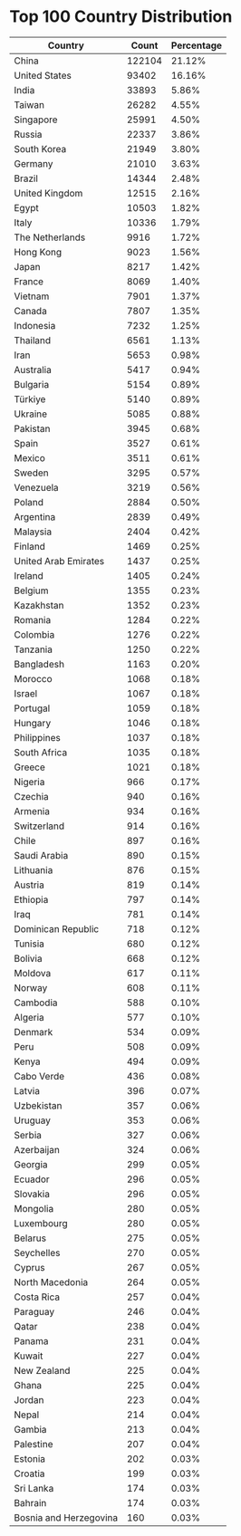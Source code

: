 # Top 100 Country Distribution
| Country | Count | Percentage |
|----|----|----|
| China | 122104 | 21.12% |
| United States | 93402 | 16.16% |
| India | 33893 | 5.86% |
| Taiwan | 26282 | 4.55% |
| Singapore | 25991 | 4.50% |
| Russia | 22337 | 3.86% |
| South Korea | 21949 | 3.80% |
| Germany | 21010 | 3.63% |
| Brazil | 14344 | 2.48% |
| United Kingdom | 12515 | 2.16% |
| Egypt | 10503 | 1.82% |
| Italy | 10336 | 1.79% |
| The Netherlands | 9916 | 1.72% |
| Hong Kong | 9023 | 1.56% |
| Japan | 8217 | 1.42% |
| France | 8069 | 1.40% |
| Vietnam | 7901 | 1.37% |
| Canada | 7807 | 1.35% |
| Indonesia | 7232 | 1.25% |
| Thailand | 6561 | 1.13% |
| Iran | 5653 | 0.98% |
| Australia | 5417 | 0.94% |
| Bulgaria | 5154 | 0.89% |
| Türkiye | 5140 | 0.89% |
| Ukraine | 5085 | 0.88% |
| Pakistan | 3945 | 0.68% |
| Spain | 3527 | 0.61% |
| Mexico | 3511 | 0.61% |
| Sweden | 3295 | 0.57% |
| Venezuela | 3219 | 0.56% |
| Poland | 2884 | 0.50% |
| Argentina | 2839 | 0.49% |
| Malaysia | 2404 | 0.42% |
| Finland | 1469 | 0.25% |
| United Arab Emirates | 1437 | 0.25% |
| Ireland | 1405 | 0.24% |
| Belgium | 1355 | 0.23% |
| Kazakhstan | 1352 | 0.23% |
| Romania | 1284 | 0.22% |
| Colombia | 1276 | 0.22% |
| Tanzania | 1250 | 0.22% |
| Bangladesh | 1163 | 0.20% |
| Morocco | 1068 | 0.18% |
| Israel | 1067 | 0.18% |
| Portugal | 1059 | 0.18% |
| Hungary | 1046 | 0.18% |
| Philippines | 1037 | 0.18% |
| South Africa | 1035 | 0.18% |
| Greece | 1021 | 0.18% |
| Nigeria | 966 | 0.17% |
| Czechia | 940 | 0.16% |
| Armenia | 934 | 0.16% |
| Switzerland | 914 | 0.16% |
| Chile | 897 | 0.16% |
| Saudi Arabia | 890 | 0.15% |
| Lithuania | 876 | 0.15% |
| Austria | 819 | 0.14% |
| Ethiopia | 797 | 0.14% |
| Iraq | 781 | 0.14% |
| Dominican Republic | 718 | 0.12% |
| Tunisia | 680 | 0.12% |
| Bolivia | 668 | 0.12% |
| Moldova | 617 | 0.11% |
| Norway | 608 | 0.11% |
| Cambodia | 588 | 0.10% |
| Algeria | 577 | 0.10% |
| Denmark | 534 | 0.09% |
| Peru | 508 | 0.09% |
| Kenya | 494 | 0.09% |
| Cabo Verde | 436 | 0.08% |
| Latvia | 396 | 0.07% |
| Uzbekistan | 357 | 0.06% |
| Uruguay | 353 | 0.06% |
| Serbia | 327 | 0.06% |
| Azerbaijan | 324 | 0.06% |
| Georgia | 299 | 0.05% |
| Ecuador | 296 | 0.05% |
| Slovakia | 296 | 0.05% |
| Mongolia | 280 | 0.05% |
| Luxembourg | 280 | 0.05% |
| Belarus | 275 | 0.05% |
| Seychelles | 270 | 0.05% |
| Cyprus | 267 | 0.05% |
| North Macedonia | 264 | 0.05% |
| Costa Rica | 257 | 0.04% |
| Paraguay | 246 | 0.04% |
| Qatar | 238 | 0.04% |
| Panama | 231 | 0.04% |
| Kuwait | 227 | 0.04% |
| New Zealand | 225 | 0.04% |
| Ghana | 225 | 0.04% |
| Jordan | 223 | 0.04% |
| Nepal | 214 | 0.04% |
| Gambia | 213 | 0.04% |
| Palestine | 207 | 0.04% |
| Estonia | 202 | 0.03% |
| Croatia | 199 | 0.03% |
| Sri Lanka | 174 | 0.03% |
| Bahrain | 174 | 0.03% |
| Bosnia and Herzegovina | 160 | 0.03% |
